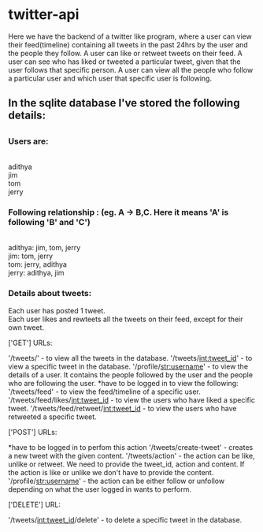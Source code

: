 # twitter-api

Here we have the backend of a twitter like program, where a user can view their feed(timeline) containing all tweets in the past 24hrs by the user and the people they follow. 
A user can like or retweet tweets on their feed.
A user can see who has liked or tweeted a particular tweet, given that the user follows that specific person.
A user can view all the people who follow a particular user and which user that specific user is following. 

<h2>In the sqlite database I've stored the following details:<h2>

<h3>Users are:</h3>
<br>adithya
<br>jim
<br>tom
<br>jerry

<h3>Following relationship : (eg. A -> B,C. Here it means 'A' is following 'B' and 'C')</h3>

<br>adithya: jim, tom, jerry
<br>jim: tom, jerry
<br>tom: jerry, adithya
<br>jerry: adithya, jim

<h3>Details about tweets:</h3>

Each user has posted 1 tweet.
<br>Each user likes and rewteets all the tweets on their feed, except for their own tweet.


['GET'] URLs:

'/tweets/' - to view all the tweets in the database.
'/tweets/<int:tweet_id>' - to view a specific tweet in the database.
'/profile/<str:username>' - to view the details of a user. It contains the people followed by the user and the people who are following the user.
*have to be logged in to view the following:
'/tweets/feed' - to view the feed/timeline of a specific user.
'/tweets/feed/likes/<int:tweet_id> - to view the users who have liked a specific tweet.
'/tweets/feed/retweet/<int:tweet_id> - to view the users who have retweeted a specific tweet.

['POST'] URLs:

*have to be logged in to perfom this action
'/tweets/create-tweet' - creates a new tweet with the given content.
'/tweets/action' - the action can be like, unlike or retweet. We need to provide the tweet_id, action and content. If the action is like or unlike we don't have to provide the content.
'/profile/<str:username>' - the action can be either follow or unfollow depending on what the user logged in wants to perform.


['DELETE'] URL:

'/tweets/<int:tweet_id>/delete' - to delete a specific tweet in the database.
